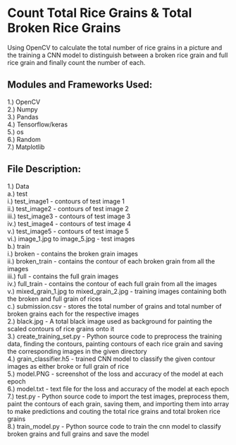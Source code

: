 # Count Total Rice Grains & Total Broken Rice Grains
Using OpenCV to calculate the total number of rice grains in a picture and the training a CNN model to distinguish between a broken rice grain and full rice grain and finally count the number of each.

## Modules and Frameworks Used:

1.) OpenCV <br />
2.) Numpy <br />
3.) Pandas <br />
4.) Tensorflow/keras <br />
5.) os <br />
6.) Random <br />
7.) Matplotlib <br />

## File Description:

1.) Data <br />
    a.) test <br />
        i.)   test_image1 - contours of test image 1 <br />
        ii.)  test_image2 - contours of test image 2 <br />
        iii.) test_image3 - contours of test image 3 <br />
        iv.)  test_image4 - contours of test image 4 <br />
        v.)   test_image5 - contours of test image 5 <br />
        vi.)  image_1.jpg to image_5.jpg - test images <br />
    b.) train <br />
        i.)   broken - contains the broken grain images <br />
        ii.)  broken_train - contains the contour of each broken grain from all the images <br />
        iii.) full - contains the full grain images <br />
        iv.)  full_train - contains the contour of each full grain from all the images <br />
        v.)   mixed_grain_1.jpg to mixed_grain_2.jpg - training images containing both the broken and full grain of rices <br />
    c.) submission.csv - stores the total number of grains and total number of broken grains each for the respective images <br />
2.) black.jpg - A total black image used as background for painting the scaled contours of rice grains onto it <br />
3.) create_training_set.py - Python source code to preprocess the training data, finding the contours, painting contours of each rice grain and saving the corresponding images in the given directory <br />
4.) grain_classifier.h5 - trained CNN model to classify the given contour images as either broke or full grain of rice <br />
5.) model.PNG - screenshot of the loss and accuracy of the model at each epoch <br />
6.) model.txt - text file for the loss and accuracy of the model at each epoch <br />
7.) test.py - Python source code to import the test images, preprocess them, paint the contours of each grain, saving them, and importing them into array to make predictions and couting the total rice grains and total broken rice grains <br />
8.) train_model.py - Python source code to train the cnn model to classify broken grains and full grains and save the model <br />
